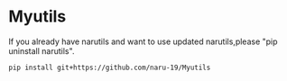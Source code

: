 # Myutils

If you already have narutils and want to use updated narutils,please "pip uninstall narutils".

```
pip install git+https://github.com/naru-19/Myutils
```